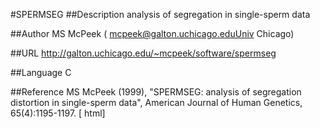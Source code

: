 #SPERMSEG
##Description
analysis of segregation in single-sperm data

##Author
MS McPeek ( mcpeek@galton.uchicago.eduUniv Chicago)

##URL
http://galton.uchicago.edu/~mcpeek/software/spermseg

##Language
C

##Reference
MS McPeek (1999), "SPERMSEG: analysis of segregation distortion in single-sperm data", American Journal of Human Genetics, 65(4):1195-1197\. [ html]

